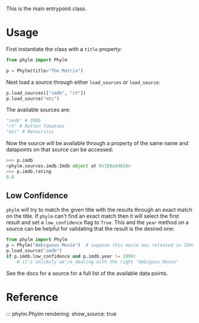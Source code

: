 This is the main entrypoint class.

# Usage

First instantiate the class with a `title` property:

```python
from phylm import Phylm

p = Phylm(title="The Matrix")
```

Next load a source through either `load_sources` or `load_source`:

```python
p.load_sources(["imdb", "rt"])
p.load_source("mtc")
```

The available sources are:

```python
"imdb" # IMDb
"rt" # Rotten Tomatoes
"mtc" # Metacritic
```

Now the source will be available through a property of the same name and datapoints on
that source can be accessed:

```python
>>> p.imdb
<phylm.sources.imdb.Imdb object at 0x108a94810>
>>> p.imdb.rating
8.8
```

## Low Confidence

`phylm` will try to match the given title with the results through an exact
match on the title. If `phylm` can't find an exact match then it will select the
first result and set a `low_confidence` flag to `True`. This and the `year`
method on a source can be helpful for validating that the result is the desired
one:

```python
from phylm import Phylm
p = Phylm("Ambiguous Movie")  # suppose this movie was released in 1999
p.load_source("imdb")
if p.imdb.low_confidence and p.imdb.year != 1999:
    # it's unlikely we're dealing with the right "Ambigous Movie"
```

See the docs for a source for a full list of the available data points.

# Reference

::: phylm.Phylm
    rendering:
      show_source: true
